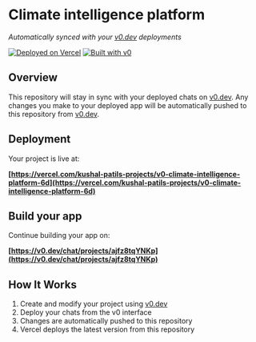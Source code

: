 # Climate intelligence platform

*Automatically synced with your [v0.dev](https://v0.dev) deployments*

[![Deployed on Vercel](https://img.shields.io/badge/Deployed%20on-Vercel-black?style=for-the-badge&logo=vercel)](https://vercel.com/kushal-patils-projects/v0-climate-intelligence-platform-6d)
[![Built with v0](https://img.shields.io/badge/Built%20with-v0.dev-black?style=for-the-badge)](https://v0.dev/chat/projects/ajfz8tqYNKp)

## Overview

This repository will stay in sync with your deployed chats on [v0.dev](https://v0.dev).
Any changes you make to your deployed app will be automatically pushed to this repository from [v0.dev](https://v0.dev).

## Deployment

Your project is live at:

**[https://vercel.com/kushal-patils-projects/v0-climate-intelligence-platform-6d](https://vercel.com/kushal-patils-projects/v0-climate-intelligence-platform-6d)**

## Build your app

Continue building your app on:

**[https://v0.dev/chat/projects/ajfz8tqYNKp](https://v0.dev/chat/projects/ajfz8tqYNKp)**

## How It Works

1. Create and modify your project using [v0.dev](https://v0.dev)
2. Deploy your chats from the v0 interface
3. Changes are automatically pushed to this repository
4. Vercel deploys the latest version from this repository